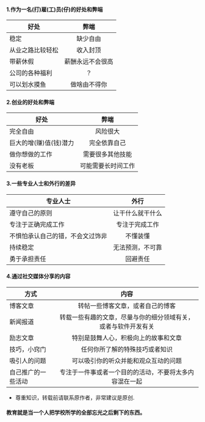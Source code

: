 #### 1.作为一名(打)雇(工)员(仔)的好处和弊端
| 好处           | 弊端                |
| ------------- |:----------------------:|
| 稳定              | 缺少自由 |
| 从业之路比较轻松        | 收入封顶                 |
| 带薪休假          |        薪酬永远不会很高      |
| 公司的各种福利      |      ？     |
| 可以划水摸鱼     |      做啥由不得你            |

#### 2.创业的好处和弊端
| 好处           | 弊端                |
| ------------- |:----------------------:|
| 完全自由| 风险很大 |
| 巨大的增(赚)值(钱)潜力        | 完全依靠自己                 |
| 做你想做的工作          |    需要很多其他技能             |
| 没有老板      |         可能需要长时间工作   |

#### 3.一些专业人士和外行的差异
| 专业人士          | 外行                |
| ------------- |:----------------------:|
| 遵守自己的原则     |     让干什么就干什么         |
| 专注于正确完成工作     |     专注于完成工作         |
| 不惧怕承认自己的错，不会文过饰非        | 不懂装懂                 |
| 持续稳定          |    无法预测，不可靠             |
| 勇于承担责任      |         回避责任   |

#### 4.通过社交媒体分享的内容
| 方式          |   内容              |
| ------------- |:----------------------:|
| 博客文章     |     转帖一些博客文章，或者自己的博客       |
|  新闻报道    |      转载一些有趣的文章，尽量与你的细分领域有关，或者与软件开发有关 |
|  励志文章    |        特别是鼓舞人心，积极向上的故事和文章 |
| 技巧，小窍门     |     任何你所了解的特殊技巧或者知识       |
|  吸引人的问题    |    可以吸引你的听众并能和观众互动的问题       |
|   自己推广的一些活动   |     专注于一件事或者一个目的的活动，不要将太多内容混在一起      |
* 尊重知识，转载前请联系原作者，非常建议是原创.

#### 教育就是当一个人把学校所学的全部忘光之后剩下的东西。
